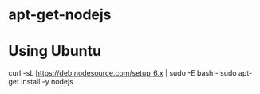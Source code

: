 # apt-get-nodejs

# Using Ubuntu
curl -sL https://deb.nodesource.com/setup_6.x | sudo -E bash -
sudo apt-get install -y nodejs
